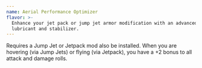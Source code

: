 ```yaml
---
name: Aerial Performance Optimizer
flavor: >-
  Enhance your jet pack or jump jet armor modification with an advanced aerial
  lubricant and stabilizer.
---
```

Requires a Jump Jet or Jetpack mod also be installed. When you are hovering (via Jump Jets) or flying (via Jetpack), you have a +2 bonus to all attack and damage rolls.
